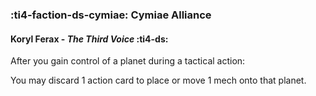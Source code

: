 ### :ti4-faction-ds-cymiae: **Cymiae Alliance**

####  Koryl Ferax - _The Third Voice_ :ti4-ds:

After you gain control of a planet during a tactical action:

You may discard 1 action card to place or move 1 mech onto that planet.
